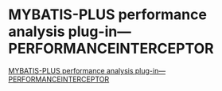 # MYBATIS-PLUS performance analysis plug-in—PERFORMANCEINTERCEPTOR
[MYBATIS-PLUS performance analysis plug-in—PERFORMANCEINTERCEPTOR](https://aiwithcloud.com/2022/09/19/mybatis_plus_performance_analysis_plug_in-performanceinterceptor/)
